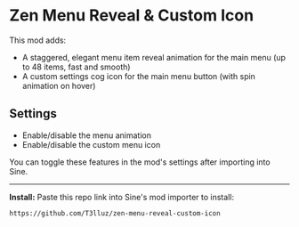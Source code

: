 # Zen Menu Reveal & Custom Icon

This mod adds:

- A staggered, elegant menu item reveal animation for the main menu (up to 48 items, fast and smooth)
- A custom settings cog icon for the main menu button (with spin animation on hover)

## Settings

- Enable/disable the menu animation
- Enable/disable the custom menu icon

You can toggle these features in the mod's settings after importing into Sine.

---

**Install:**
Paste this repo link into Sine's mod importer to install:

```
https://github.com/T3lluz/zen-menu-reveal-custom-icon
```
